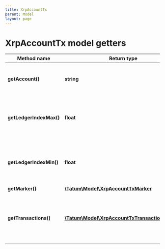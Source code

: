 ```yaml
---
title: XrpAccountTx
parent: Model
layout: page
---
```


# XrpAccountTx model getters

Method name | Return type | Description | Notes
------------ | ------------- | ------------- | -------------
**getAccount()** | **string** | Unique Address identifying the related account. | [optional]
**getLedgerIndexMax()** | **float** | The ledger index of the earliest ledger actually searched for transactions. | [optional]
**getLedgerIndexMin()** | **float** | The ledger index of the most recent ledger actually searched for transactions. | [optional]
**getMarker()** | [**\Tatum\Model\XrpAccountTxMarker**](../XrpAccountTxMarker) |  | [optional]
**getTransactions()** | [**\Tatum\Model\XrpAccountTxTransactionsInner[]**](../XrpAccountTxTransactionsInner) | Array of transactions matching the request's criteria, as explained below. | [optional]

